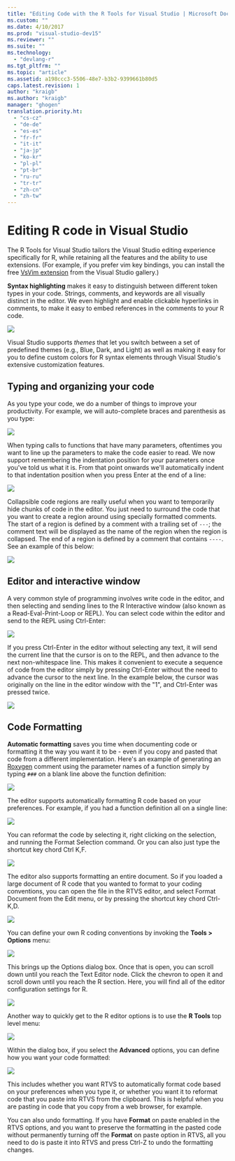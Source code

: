 ```yaml
---
title: "Editing Code with the R Tools for Visual Studio | Microsoft Docs"
ms.custom: ""
ms.date: 4/10/2017
ms.prod: "visual-studio-dev15"
ms.reviewer: ""
ms.suite: ""
ms.technology:
  - "devlang-r"
ms.tgt_pltfrm: ""
ms.topic: "article"
ms.assetid: a198ccc3-5506-48e7-b3b2-9399661b80d5
caps.latest.revision: 1
author: "kraigb"
ms.author: "kraigb"
manager: "ghogen"
translation.priority.ht:
  - "cs-cz"
  - "de-de"
  - "es-es"
  - "fr-fr"
  - "it-it"
  - "ja-jp"
  - "ko-kr"
  - "pl-pl"
  - "pt-br"
  - "ru-ru"
  - "tr-tr"
  - "zh-cn"
  - "zh-tw"
---
```


# Editing R code in Visual Studio
 
The R Tools for Visual Studio tailors the Visual Studio editing experience specifically for R, while retaining all the features and the ability to use extensions. (For example, if you prefer vim key bindings, you can install the free [VsVim extension](https://visualstudiogallery.msdn.microsoft.com/59ca71b3-a4a3-46ca-8fe1-0e90e3f79329) from the Visual Studio gallery.)

**Syntax highlighting** makes it easy to distinguish between different token types in your code. Strings, comments, and keywords are all visually distinct in the editor. We even highlight and enable clickable hyperlinks in comments, to make it easy to embed references in the comments to your R code. 

![](media/syntax-colors-example.png)

Visual Studio supports *themes* that let you switch between a set of predefined themes (e.g., Blue, Dark, and Light) as well as making it easy for you to define custom colors for R syntax elements through Visual Studio's extensive customization features.





## Typing and organizing your code

As you type your code, we do a number of things to improve your productivity. For example, we will auto-complete braces and parenthesis as you type: 

![](media/editing-inline-formatting.gif)

When typing calls to functions that have many parameters, oftentimes you want to line up the parameters to make the code easier to read. We now support remembering the indentation position for your parameters once you've told us what it is. From that point onwards we'll automatically indent to that indentation position when you press Enter at the end of a line:

![](media/editing-lined-up-parameters.gif)

Collapsible code regions are really useful when you want to temporarily hide chunks of code in the editor. You just need to surround the code that you want to create a region around using specially formatted comments. The start of a region is defined by a comment with a trailing set of `---`; the comment text will be displayed as the name of the region when the region is collapsed. The
end of a region is defined by a comment that contains `----`. See an example of this below:

![](media/editing-collapsible-regions.gif)
 
## Editor and interactive window

A very common style of programming involves write code in the editor, and then selecting and sending lines to the R Interactive window (also known as a Read-Eval-Print-Loop or REPL). You can select code within the editor and send to the REPL using Ctrl-Enter:
 
![](media/editing-send-to-repl.png)
 
If you press Ctrl-Enter in the editor without selecting any text, it will send the current line that the cursor is on to the REPL, and then advance to the next non-whitespace line. This makes it convenient to execute a sequence of code from the editor simply by pressing Ctrl-Enter without the need to advance the cursor to the next line. In the example below, the cursor was originally on the line in the editor window with the "1", and Ctrl-Enter was pressed twice. 
 
![](media/editing-code-to-repl-by-line.png) 
 
## Code Formatting

**Automatic formatting** saves you time when documenting code or formatting it the way you want it to be - even if you copy and pasted that code from a different implementation. Here's an example of generating an [Roxygen](http://roxygen.org/) comment using the parameter names of a function simply by typing `###` on a blank line above the function definition:

![](media/roxygen-comments.gif)


The editor supports automatically formatting R code based on your preferences. For example, if you had a function definition all on a single line:
 
![](media/editing-reformatting-example.png)

You can reformat the code by selecting it, right clicking on the selection, and running the Format Selection command. Or you can also just type the shortcut key chord Ctrl K,F.
 
 ![](media/editing-reformatting.png)
 
The editor also supports formatting an entire document. So if you loaded a large document of R code that you wanted to format to your coding conventions, you can open the file in the RTVS editor, and select Format Document from the Edit menu, or by pressing the shortcut key chord Ctrl-K,D.
 
 ![](media/editing-reformatting-document.png)
 
You can define your own R coding conventions by invoking the **Tools > Options** menu:
 
 ![](media/editing-custom-code-conventions.png)

This brings up the Options dialog box. Once that is open, you can scroll down until you reach the Text Editor node. Click the chevron to open it and scroll down until you reach the R section. Here, you will find all of the editor configuration settings for R. 
 
 ![](media/editing-configuring.png)
 
Another way to quickly get to the R editor options is to use the **R Tools** top level menu:
 
 ![](media/editing-options.png)
 
Within the dialog box, if you select the **Advanced** options, you can define how you want your code formatted:
 
 ![](media/editing-options-advanced.png) 

This includes whether you want RTVS to automatically format code based on your preferences when you type it, or whether you want it to reformat code that you paste into RTVS from the clipboard. This is helpful when you are pasting in code that you copy from a web browser, for example.
 
You can also undo formatting. If you have **Format** on paste enabled in the RTVS options, and you want to preserve the formatting in the pasted code without permanently turning off the **Format** on paste option in RTVS, all you need to do is paste it into RTVS and press Ctrl-Z to undo the formatting changes.
 